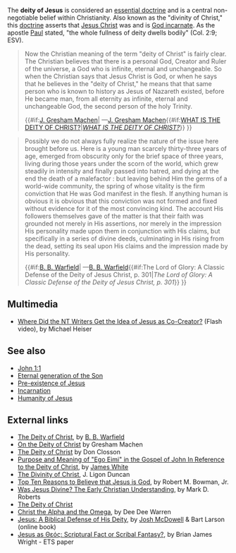 The **deity of Jesus** is considered an
[essential doctrine](Essential_doctrines "Essential doctrines") and
is a central non-negotiable belief within Christianity. Also known
as the "divinity of Christ," this [doctrine](Doctrine "Doctrine")
asserts that [Jesus Christ](Jesus_Christ "Jesus Christ") was and is
[God incarnate](Incarnation_of_Christ "Incarnation of Christ"). As
the apostle [Paul](Paul "Paul") stated, "the whole fullness of
deity dwells bodily" (Col. 2:9; ESV).

> Now the Christian meaning of the term "deity of Christ" is fairly
> clear. The Christian believes that there is a personal God, Creator
> and Ruler of the universe, a God who is infinite, eternal and
> unchangeable. So when the Christian says that Jesus Christ is God,
> or when he says that he believes in the "deity of Christ," he means
> that that same person who is known to history as Jesus of Nazareth
> existed, before He became man, from all eternity as infinite,
> eternal and unchangeable God, the second person of the holy
> Trinity.
> 
> {{\#if:[J. Gresham Machen](J._Gresham_Machen "J. Gresham Machen")|
> —[J. Gresham Machen](J._Gresham_Machen "J. Gresham Machen"){{\#if:[WHAT IS THE DEITY OF CHRIST?](http://www.the-highway.com/deity1_Machen.html)|*[WHAT IS THE DEITY OF CHRIST?](http://www.the-highway.com/deity1_Machen.html)*}}
> }}

> Possibly we do not always fully realize the nature of the issue
> here brought before us. Here is a young man scarcely thirty-three
> years of age, emerged from obscurity only for the brief space of
> three years, living during those years under the scorn of the
> world, which grew steadily in intensity and finally passed into
> hatred, and dying at the end the death of a malefactor : but
> leaving behind Him the germs of a world-wide community, the spring
> of whose vitality is the firm conviction that He was God manifest
> in the flesh. If anything human is obvious it is obvious that this
> conviction was not formed and fixed without evidence for it of the
> most convincing kind. The account His followers themselves gave of
> the matter is that their faith was grounded not merely in His
> assertions, nor merely in the impression His personality made upon
> them in conjunction with His claims, but specifically in a series
> of divine deeds, culminating in His rising from the dead, setting
> its seal upon His claims and the impression made by His
> personality.
> 
> {{\#if:[B. B. Warfield](B._B._Warfield "B. B. Warfield")|
> —[B. B. Warfield](B._B._Warfield "B. B. Warfield"){{\#if:The Lord
> of Glory: A Classic Defense of the Deity of Jesus Christ, p.
> 301|*The Lord of Glory: A Classic Defense of the Deity of Jesus Christ, p. 301*}}
> }}


## Multimedia

-   [Where Did the NT Writers Get the Idea of Jesus as Co-Creator?](http://vimeo.com/8101130)
    (Flash video), by Michael Heiser

## See also

-   [John 1:1](http://www.theopedia.com/John_1:1 "John 1:1")
-   [Eternal generation of the Son](Eternal_generation_of_the_Son "Eternal generation of the Son")
-   [Pre-existence of Jesus](Pre-existence_of_Jesus "Pre-existence of Jesus")
-   [Incarnation](Incarnation "Incarnation")
-   [Humanity of Jesus](Humanity_of_Jesus "Humanity of Jesus")

## External links

-   [The Deity of Christ](http://blueletterbible.org/Comm/fundamentals/29.html),
    by [B. B. Warfield](B._B._Warfield "B. B. Warfield")
-   [On the Deity of Christ](http://www.the-highway.com/deityTOC_Machen.html)
    by Gresham Machen
-   [The Deity of Christ](http://www.leaderu.com/orgs/probe/docs/deityofx.html)
    by Don Closson
-   [Purpose and Meaning of "Ego Eimi" in the Gospel of John In Reference to the Deity of Christ](http://aomin.org/EGO.html),
    by [James White](James_White "James White")
-   [The Divinity of Christ](http://www.the-highway.com/divinity_Duncan.html),
    J. Ligon Duncan
-   [Top Ten Reasons to Believe that Jesus is God](http://www.apologetics.com/default.jsp?bodycontent=/articles/doctrinal_apologetics/bowman-jesusisgod.html),
    by Robert M. Bowman, Jr.
-   [Was Jesus Divine? The Early Christian Understanding](http://www.markdroberts.com/htmfiles/resources/jesusdivineprint.htm),
    by Mark D. Roberts
-   [The Deity of Christ](http://www.apocalipsis.org/deity.htm)
-   [Christ the Alpha and the Omega](http://www.tektonics.org/guest/ddwao.html),
    by Dee Dee Warren
-   [Jesus: A Biblical Defense of His Deity](http://www.greatcom.org/resources/jesus_and_his_diety/default.htm),
    by [Josh McDowell](Josh_McDowell "Josh McDowell") & Bart Larson
    (online book)
-   [Jesus as Θεός: Scriptural Fact or Scribal Fantasy?](http://www.bible.org/assets/powerpoint/wright_jesusasgod.pdf),
    by Brian James Wright - ETS paper



